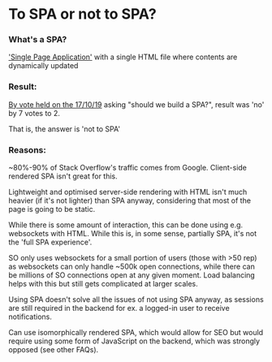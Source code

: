# To SPA or not to SPA?

### What's a SPA?
['Single Page Application'](https://en.wikipedia.org/wiki/Single-page_application) with a single HTML file where contents are dynamically updated

### Result:
[By vote held on the 17/10/19](https://discordapp.com/channels/634104110131445811/634469221086003210/634469622690873357) asking "should we build a SPA?", result was 'no' by 7 votes to 2.

That is, the answer is 'not to SPA'

### Reasons:

~80%-90% of Stack Overflow's traffic comes from Google. Client-side rendered SPA isn't great for this.

Lightweight and optimised server-side rendering with HTML isn't much heavier (if it's not lighter) than SPA anyway, considering that most of the page is going to be static.

While there is some amount of interaction, this can be done using e.g. websockets with HTML. While this is, in some sense, partially SPA, it's not the 'full SPA experience'.

SO only uses websockets for a small portion of users (those with >50 rep) as websockets can only handle ~500k open connections, while there can be millions of SO connections open at any given moment. Load balancing helps with this but still gets complicated at larger scales.

Using SPA doesn't solve all the issues of not using SPA anyway, as sessions are still required in the backend for ex. a logged-in user to receive notifications.

Can use isomorphically rendered SPA, which would allow for SEO but would require using some form of JavaScript on the backend, which was strongly opposed (see other FAQs).
